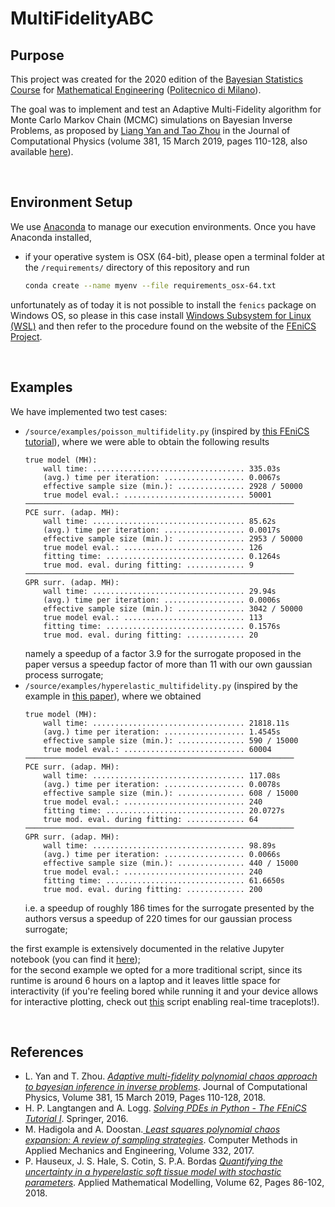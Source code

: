 # MultiFidelityABC


## Purpose

This project was created for the 2020 edition of the [Bayesian Statistics Course](https://www4.ceda.polimi.it/manifesti/manifesti/controller/ManifestoPublic.do?EVN_DETTAGLIO_RIGA_MANIFESTO=EVENTO&c_insegn=097659&aa=2017&k_cf=225&k_corso_la=487&ac_ins=0&k_indir=MST&lang=EN&tipoCorso=ALL_TIPO_CORSO&semestre=1&idItemOfferta=132438&idRiga=219247&codDescr=097659)
for [Mathematical Engineering](https://www.mate.polimi.it/im/index.php?settore=magistrale&id_link=97&) ([Politecnico di Milano](https://www.polimi.it/en/)).

The goal was to implement and test an Adaptive Multi-Fidelity algorithm for Monte Carlo Markov Chain (MCMC) simulations
on Bayesian Inverse Problems, as proposed by [Liang Yan and Tao Zhou](https://www.sciencedirect.com/science/article/pii/S0021999119300063)
in the Journal of Computational Physics (volume 381, 15 March 2019, pages 110-128, also available [here](https://arxiv.org/abs/1807.00618)).

<br>


## Environment Setup

We use [Anaconda](https://www.anaconda.com/products/individual) to manage our execution environments.
Once you have Anaconda installed, 

* if your operative system is OSX (64-bit), please open a terminal folder at the `/requirements/` directory of this 
repository and run
    ```bash
    conda create --name myenv --file requirements_osx-64.txt
    ```

unfortunately as of today it is not possible to install the `fenics` package on Windows OS, 
so please in this case install [Windows Subsystem for Linux (WSL)](https://docs.microsoft.com/en-us/windows/wsl/install-win10)
and then refer to the procedure found on the website of the [FEniCS Project](https://fenicsproject.org).

<br>

## Examples

We have implemented two test cases:
* `/source/examples/poisson_multifidelity.py` (inspired by [this FEniCS tutorial](https://fenicsproject.org/pub/tutorial/sphinx1/._ftut1003.html#mathematical-problem-formulation)), 
    where we were able to obtain the following results
    ```text
    true model (MH):
        wall time: .................................. 335.03s
        (avg.) time per iteration: .................. 0.0067s
        effective sample size (min.): ............... 2928 / 50000
        true model eval.: ........................... 50001
    ────────────────────────────────────────────────────────────
    PCE surr. (adap. MH):
        wall time: .................................. 85.62s
        (avg.) time per iteration: .................. 0.0017s
        effective sample size (min.): ............... 2953 / 50000
        true model eval.: ........................... 126
        fitting time: ............................... 0.1264s
        true mod. eval. during fitting: ............. 9
    ────────────────────────────────────────────────────────────
    GPR surr. (adap. MH):
        wall time: .................................. 29.94s
        (avg.) time per iteration: .................. 0.0006s
        effective sample size (min.): ............... 3042 / 50000
        true model eval.: ........................... 113
        fitting time: ............................... 0.1576s
        true mod. eval. during fitting: ............. 20
    ```
    namely a speedup of a factor 3.9 for the surrogate proposed in the paper versus a speedup factor of more than 11
    with our own gaussian process surrogate;
* `/source/examples/hyperelastic_multifidelity.py` (inspired by the example in [this paper](https://www.sciencedirect.com/science/article/pii/S0307904X18302063)),
    where we obtained
    ```text
    true model (MH):
        wall time: .................................. 21818.11s
        (avg.) time per iteration: .................. 1.4545s
        effective sample size (min.): ............... 590 / 15000
        true model eval.: ........................... 60004
    ────────────────────────────────────────────────────────────
    PCE surr. (adap. MH):
        wall time: .................................. 117.08s
        (avg.) time per iteration: .................. 0.0078s
        effective sample size (min.): ............... 608 / 15000
        true model eval.: ........................... 240
        fitting time: ............................... 20.0727s
        true mod. eval. during fitting: ............. 64
    ────────────────────────────────────────────────────────────
    GPR surr. (adap. MH):
        wall time: .................................. 98.89s
        (avg.) time per iteration: .................. 0.0066s
        effective sample size (min.): ............... 440 / 15000
        true model eval.: ........................... 240
        fitting time: ............................... 61.6650s
        true mod. eval. during fitting: ............. 200
    ```
    i.e. a speedup of roughly 186 times for the surrogate presented by the authors versus a speedup of 220 times for our 
    gaussian process surrogate;
  
the first example is extensively documented in the relative 
Jupyter notebook (you can find it [here](https://github.com/aurelio-raffa/MultiFidelityABC/blob/main/source/examples/poisson_multifidelity.ipynb)); \
for the second example we opted for a more traditional script, since its 
runtime is around 6 hours on a laptop and it leaves little space for interactivity (if you're feeling bored while 
running it and your device allows for interactive plotting, check out [this](https://github.com/aurelio-raffa/MultiFidelityABC/blob/main/source/utils/realtime.py) 
script enabling real-time traceplots!).

<br>


## References

* L. Yan and T. Zhou. [_Adaptive multi-fidelity polynomial chaos approach to bayesian inference in inverse problems_](https://www.sciencedirect.com/science/article/pii/S0021999119300063). 
Journal of Computational Physics, Volume 381, 15 March 2019, Pages 110-128, 2018.
* H. P. Langtangen and A. Logg. [_Solving PDEs in Python - The FEniCS Tutorial I_](https://fenicsproject.org/pub/tutorial/html/ftut1.html). 
  Springer, 2016.
* M. Hadigola and A. Doostan.[ _Least squares polynomial chaos expansion: A review of sampling strategies_](https://arxiv.org/abs/1706.07564). 
  Computer Methods in Applied Mechanics and Engineering, Volume 332, 2017.
* P. Hauseux, J. S. Hale, S. Cotin, S. P.A. Bordas 
  [_Quantifying the uncertainty in a hyperelastic soft tissue model with stochastic parameters_](https://www.sciencedirect.com/science/article/abs/pii/S0307904X18302063). 
  Applied Mathematical Modelling, Volume 62, Pages 86-102, 2018.